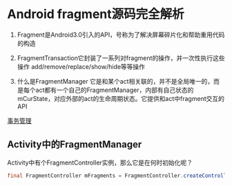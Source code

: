 # Android fragment源码完全解析

1. Fragment是Android3.0引入的API，号称为了解决屏幕碎片化和帮助重用代码的构造

2. FragmentTransaction它封装了一系列对fragment的操作，并一次性执行这些操作
    add/remove/replace/show/hide等等操作

3. 什么是FragmentManager
    它是和某个act相关联的，并不是全局唯一的，而是每个act都有一个自己的FragmentManager，内部有自己状态的mCurState，对应外部的act的生命周期状态。它提供和act中fragment交互的API

[事务管理](Fragment事务管理.md)

## Activity中的FragmentManager

Activity中有个FragmentController实例，那么它是在何时初始化呢？

```java
final FragmentController mFragments = FragmentController.createController(new HostCallbcks)
```


